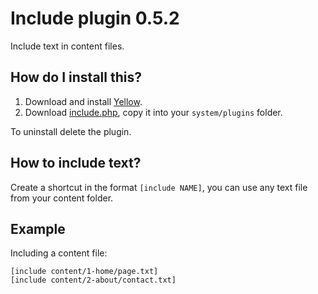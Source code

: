 Include plugin 0.5.2
====================
Include text in content files.

How do I install this?
----------------------
1. Download and install [Yellow](https://github.com/datenstrom/yellow/).  
2. Download [include.php](include.php?raw=true), copy it into your `system/plugins` folder.  

To uninstall delete the plugin.

How to include text?
--------------------
Create a shortcut in the format `[include NAME]`, you can use any text file from your content folder.  

Example
-------
Including a content file:

    [include content/1-home/page.txt]
    [include content/2-about/contact.txt]
